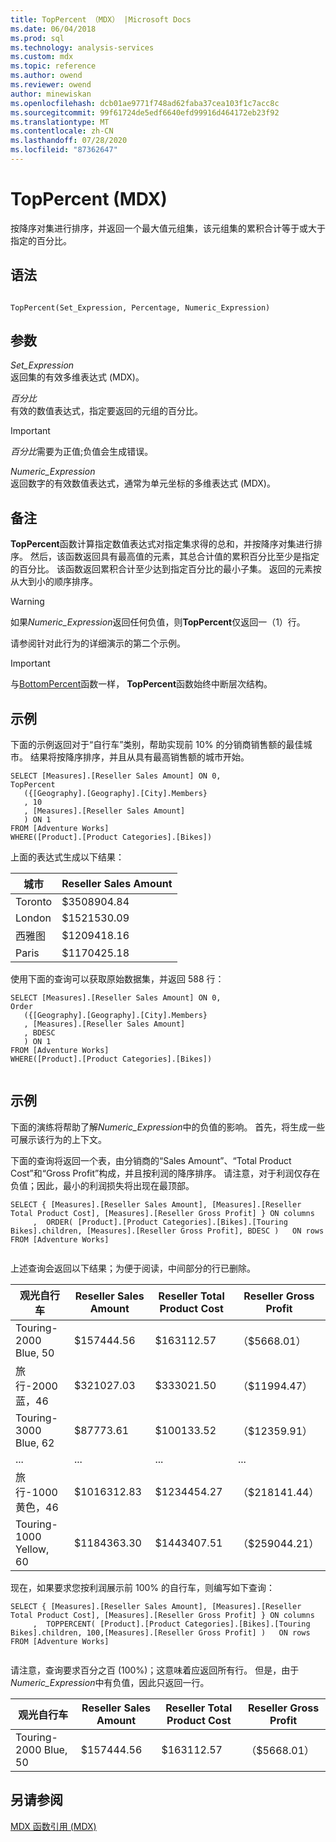 ```yaml
---
title: TopPercent （MDX） |Microsoft Docs
ms.date: 06/04/2018
ms.prod: sql
ms.technology: analysis-services
ms.custom: mdx
ms.topic: reference
ms.author: owend
ms.reviewer: owend
author: minewiskan
ms.openlocfilehash: dcb01ae9771f748ad62faba37cea103f1c7acc8c
ms.sourcegitcommit: 99f61724de5edf6640efd99916d464172eb23f92
ms.translationtype: MT
ms.contentlocale: zh-CN
ms.lasthandoff: 07/28/2020
ms.locfileid: "87362647"
---
```

# <a name="toppercent-mdx"></a>TopPercent (MDX)


  按降序对集进行排序，并返回一个最大值元组集，该元组集的累积合计等于或大于指定的百分比。  
  
## <a name="syntax"></a>语法  
  
```  
  
TopPercent(Set_Expression, Percentage, Numeric_Expression)   
```  
  
## <a name="arguments"></a>参数  
 *Set_Expression*  
 返回集的有效多维表达式 (MDX)。  
  
 *百分比*  
 有效的数值表达式，指定要返回的元组的百分比。  
  
> [!IMPORTANT]  
>  *百分比*需要为正值;负值会生成错误。  
  
 *Numeric_Expression*  
 返回数字的有效数值表达式，通常为单元坐标的多维表达式 (MDX)。  
  
## <a name="remarks"></a>备注  
 **TopPercent**函数计算指定数值表达式对指定集求得的总和，并按降序对集进行排序。 然后，该函数返回具有最高值的元素，其总合计值的累积百分比至少是指定的百分比。 该函数返回累积合计至少达到指定百分比的最小子集。 返回的元素按从大到小的顺序排序。  
  
> [!WARNING]  
>  如果*Numeric_Expression*返回任何负值，则**TopPercent**仅返回一（1）行。  
>   
>  请参阅针对此行为的详细演示的第二个示例。  
  
> [!IMPORTANT]  
>  与[BottomPercent](../mdx/bottompercent-mdx.md)函数一样， **TopPercent**函数始终中断层次结构。  
  
## <a name="example"></a>示例  
 下面的示例返回对于“自行车”类别，帮助实现前 10% 的分销商销售额的最佳城市。 结果将按降序排序，并且从具有最高销售额的城市开始。  
  
```  
SELECT [Measures].[Reseller Sales Amount] ON 0,  
TopPercent  
   ({[Geography].[Geography].[City].Members}  
   , 10  
   , [Measures].[Reseller Sales Amount]  
   ) ON 1  
FROM [Adventure Works]  
WHERE([Product].[Product Categories].[Bikes])  
```  
  
 上面的表达式生成以下结果：  
  
|城市|Reseller Sales Amount|  
|-|---------------------------|  
|Toronto|$3508904.84|  
|London|$1521530.09|  
|西雅图|$1209418.16|  
|Paris|$1170425.18|  
  
 使用下面的查询可以获取原始数据集，并返回 588 行：  
  
```  
SELECT [Measures].[Reseller Sales Amount] ON 0,  
Order  
   ({[Geography].[Geography].[City].Members}  
   , [Measures].[Reseller Sales Amount]  
   , BDESC  
   ) ON 1  
FROM [Adventure Works]  
WHERE([Product].[Product Categories].[Bikes])  
  
```  
  
## <a name="example"></a>示例  
 下面的演练将帮助了解*Numeric_Expression*中的负值的影响。 首先，将生成一些可展示该行为的上下文。  
  
 下面的查询将返回一个表，由分销商的“Sales Amount”、“Total Product Cost”和“Gross Profit”构成，并且按利润的降序排序。 请注意，对于利润仅存在负值；因此，最小的利润损失将出现在最顶部。  
  
```  
SELECT { [Measures].[Reseller Sales Amount], [Measures].[Reseller Total Product Cost], [Measures].[Reseller Gross Profit] } ON columns  
     ,  ORDER( [Product].[Product Categories].[Bikes].[Touring Bikes].children, [Measures].[Reseller Gross Profit], BDESC )   ON rows  
FROM [Adventure Works]  
  
```  
  
 上述查询会返回以下结果；为便于阅读，中间部分的行已删除。  
  
|观光自行车|Reseller Sales Amount|Reseller Total Product Cost|Reseller Gross Profit|  
|-|---------------------------|---------------------------------|---------------------------|  
|Touring-2000 Blue, 50|$157444.56|$163112.57|（$5668.01）|  
|旅行-2000 蓝，46|$321027.03|$333021.50|（$11994.47）|  
|Touring-3000 Blue, 62|$87773.61|$100133.52|（$12359.91）|  
|...|...|...|...|  
|旅行-1000 黄色，46|$1016312.83|$1234454.27|（$218141.44）|  
|Touring-1000 Yellow, 60|$1184363.30|$1443407.51|（$259044.21）|  
  
 现在，如果要求您按利润展示前 100% 的自行车，则编写如下查询：  
  
```  
SELECT { [Measures].[Reseller Sales Amount], [Measures].[Reseller Total Product Cost], [Measures].[Reseller Gross Profit] } ON columns  
     ,  TOPPERCENT( [Product].[Product Categories].[Bikes].[Touring Bikes].children, 100,[Measures].[Reseller Gross Profit] )   ON rows  
FROM [Adventure Works]  
  
```  
  
 请注意，查询要求百分之百 (100%)；这意味着应返回所有行。 但是，由于*Numeric_Expression*中有负值，因此只返回一行。  
  
|观光自行车|Reseller Sales Amount|Reseller Total Product Cost|Reseller Gross Profit|  
|-|---------------------------|---------------------------------|---------------------------|  
|Touring-2000 Blue, 50|$157444.56|$163112.57|（$5668.01）|  
  
## <a name="see-also"></a>另请参阅  
 [MDX 函数引用 (MDX)](../mdx/mdx-function-reference-mdx.md)  
  
  
